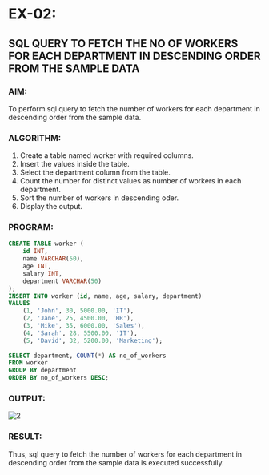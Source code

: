 # EX-02:
## SQL QUERY TO FETCH THE NO OF WORKERS FOR EACH DEPARTMENT IN DESCENDING ORDER FROM THE SAMPLE DATA
### AIM:
To perform sql query to fetch the number of workers for each department in descending order from the sample data.
### ALGORITHM:
1. Create a table named worker with required columns.
2. Insert the values inside the table.
3. Select the department column from the table.
4. Count the number for distinct values as number of workers in each department.
5. Sort the number of workers in descending oder.
6. Display the output.
### PROGRAM:
```sql
CREATE TABLE worker (
    id INT,
    name VARCHAR(50),
    age INT,
    salary INT,
    department VARCHAR(50)
);
INSERT INTO worker (id, name, age, salary, department)
VALUES
    (1, 'John', 30, 5000.00, 'IT'),
    (2, 'Jane', 25, 4500.00, 'HR'),
    (3, 'Mike', 35, 6000.00, 'Sales'),
    (4, 'Sarah', 28, 5500.00, 'IT'),
    (5, 'David', 32, 5200.00, 'Marketing');
    
SELECT department, COUNT(*) AS no_of_workers
FROM worker
GROUP BY department
ORDER BY no_of_workers DESC;
```
### OUTPUT:
![2](https://github.com/KeerthikaNagarajan/EX-02-SQL/assets/93427089/54e251c3-9463-4fa4-a026-63621cddb222)

### RESULT:
Thus, sql query to fetch the number of workers for each department in descending order from the sample data is executed successfully.

